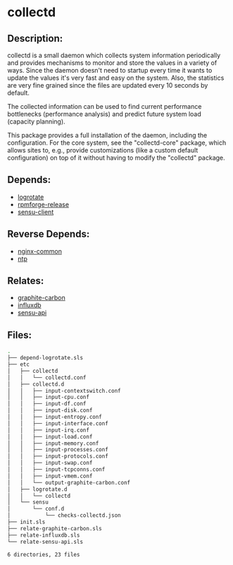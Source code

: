 # collectd

## Description:

collectd is a small daemon which collects system information periodically and provides mechanisms to monitor and store the values in a variety of ways. Since the daemon doesn't need to startup every time it wants to update the values it's very fast and easy on the system. Also, the statistics are very fine grained since the files are updated every 10 seconds by default.

The collected information can be used to find current performance bottlenecks (performance analysis) and predict future system load (capacity planning).

This package provides a full installation of the daemon, including the configuration. For the core system, see the "collectd-core" package, which allows sites to, e.g., provide customizations (like a custom default configuration) on top of it without having to modify the "collectd" package.

## Depends:

  -  [logrotate](/salt/logrotate)
  -  [rpmforge-release](/salt/rpmforge-release)
  -  [sensu-client](/salt/sensu-client)

## Reverse Depends:

  -  [nginx-common](/salt/nginx-common)
  -  [ntp](/salt/ntp)

## Relates:

  -  [graphite-carbon](/salt/graphite-carbon)
  -  [influxdb](/salt/influxdb)
  -  [sensu-api](/salt/sensu-api)

## Files:

```bash
.
├── depend-logrotate.sls
├── etc
│   ├── collectd
│   │   └── collectd.conf
│   ├── collectd.d
│   │   ├── input-contextswitch.conf
│   │   ├── input-cpu.conf
│   │   ├── input-df.conf
│   │   ├── input-disk.conf
│   │   ├── input-entropy.conf
│   │   ├── input-interface.conf
│   │   ├── input-irq.conf
│   │   ├── input-load.conf
│   │   ├── input-memory.conf
│   │   ├── input-processes.conf
│   │   ├── input-protocols.conf
│   │   ├── input-swap.conf
│   │   ├── input-tcpconns.conf
│   │   ├── input-vmem.conf
│   │   └── output-graphite-carbon.conf
│   ├── logrotate.d
│   │   └── collectd
│   └── sensu
│       └── conf.d
│           └── checks-collectd.json
├── init.sls
├── relate-graphite-carbon.sls
├── relate-influxdb.sls
└── relate-sensu-api.sls

6 directories, 23 files
```
